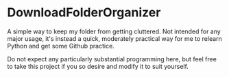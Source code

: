 # DownloadFolderOrganizer
A simple way to keep my folder from getting cluttered. Not intended for any major usage, it's instead a quick, moderately practical way for me to relearn Python and get some Github practice.

Do not expect any particularly substantial programming here, but feel free to take this project if you so desire and modify it to suit yourself.
